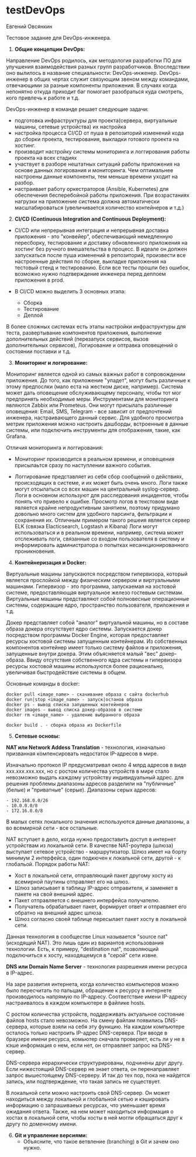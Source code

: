 # testDevOps
Евгений Овсянкин 

Тестовое задание для DevOps-инженера.

1. **Общие концепции DevOps:**

Направление DevOps родилось, как методология разработки ПО для улучшения взаимодействия разных групп разработчиков. Впоследствии оно вылилось в название специальности: DevOps-инженер.
DevOps-инженер в общих чертах служит связующим звеном между командами, отвечающими за разные компоненты приложения. В случаях когда непонятно откуда приходит баг помогает разобраться куда смотреть, кого привлечь к работе и т.д.

DevOps-инженер в команде решает следующие задачи:
- подготовка инфраструктуры для проекта(сервера, виртуальные машины, сетевые устройства) их настройка
- настройка процесса CI/CD от пуша в репозиторий изменений кода до сборки проекта, тестирования, выкладки готового проекта на хостинг. 
- производит настройку системы мониторинга и логгирования работы проекта на всех стадиях
- участвует в разборе нештатных ситуаций работы приложения на основе данных логирования и мониторинга. Чем оптимальнее настроены данные компоненты, тем меньше времени уходит на разбор.
- настраивает работу оркестраторов (Ansible, Kubernetes) для обеспечения бесперебойной работы приложения. При возрастаниях нагрузки на приложение система должна автоматически масштабироваться (увеличивается количество контейнеров и т.д.)

2. **CI/CD (Continuous Integration and Continuous Deployment):**

- CI/CD или непрерывная интеграция и непрерывная доставка приложения - это "конвейер", обеспечивающий немедленную пересборку, тестирование и доставку обновленного приложения на хостинг без ручного вмешательства в процесс. В идеале он должен запускаться после пуша изменений в репозиторий, произвести все настроенные действия по сборке, выкладке приложения на тестовый стенд и тестированию. Если все тесты прошли без ошибок, возможно нужно подтверждение инженера перед деплоем приложения в prod. 

- В CI/CD можно выделить 3 основных этапа:
    - Сборка
    - Тестирование
    - Деплой

В более сложных системах есть этапы настройки инфраструктуры для теста, развертывание компонентов приложения, выполнение дополнительных действий (перезапуск сервисов, вызов дополнительных сервисов), Логирование и оптравка оповещений о состоянии поставки и т.д.

3. **Мониторинг и логирование:**
    
Мониторинг является одной из самых важных работ в сопровождении приложения. До того, как приложение "упадет", могут быть различные к этому предпослки (мало еста на жестком диске, например). Система может дать оповещение обслуживающему персоналу, чтобы тот мог предпринять необходимые меры. 
Инструментами для мониторинга являются Zabbix или Prometeus. Они могут присылать различные оповещения: Email, SMS, Telegram - все зависит от предпочтений инженера, настраивающего данный сервис.
Для удобного просмотра метрик приложения можно настроить дашборды, встроенные в данные системы, или подключить инструменты для отображения, такие, как Grafana.

Отличия мониторинга и логгирования: 

- Мониторинг производится в реальном времени, и оповещения присылаьтся сразу по наступлении важного события. 

- Логгирование представляет из себя сбор сообщений о действиях, происходящих в системе, и их может быть очень много. Логи также могут отсылаться со всех машин на центральный syslog-сервер. Логи в основном используют для расследования инцидентов, чтобы понять что привело к ошибке. Просмотр логов в текстовом виде является крайне непродуктивным занятием, поэтому придумано довольно много систем для удобного парсинга, фильтрации и сохранения их. Отличным примером такого решеия является сервер ELK (связка Elacticsearch, Logstash и Kibana)
Логи могут использоваться и в реальном времени, например, система может отслеживать логи, связанные со входом пользователя в систему и информировать администратора о попытках несанкционированного проникновения.

4. **Контейнеризация и Docker:**

Виртуальные машины запускаются посредством гипервизора, который является прослойкой между физическим сервером и виртуальными машинами. Гипервизор - это программа, запускаемая на хостовой системе, предоставляющая виртуальное железо гостевым системам. Виртуальные машины представляют собой полновесные операционные системы, содержащие ядро, пространство пользователя, приложения и т.д.

Докер представляет собой "аналог" виртуальной машины, но в составе образа докера отсутствует ядро системы. Запускается докер посредством программы Docker Engine, которая предоставляет ресурсы хостовой системы запущенным контейнерам. Из собственных компонентов контейнер имеет только систему файлов и приложения, запущенные внутри докера. Этим объясняется малый "вес" докер-образа. 
Ввиду отсутствия собственного ядра системы и гипервизора ресурсы хостовой машины используются более рационально, увеличивая быстродействие системы в общем. 

Основные команды в docker:

    docker pull <image_name> - скачивание образа с сайта dockerhub
    docker run|stop <image_name> - запуск|останов образа
    docker ps - вывод списка запущенных контейнеров
    docker images - вывод списка докер-образов в системе
    docker rm <image_name> - удаление выбранного образа 

    docker build . - сборка образа из Dockerfile

5. **Сетевые основы:**

**NAT или Network Addess Translation** - технология, изначально призванная компенсировать недостаток IP-адресов в мире. 

Изначально протокол IP предусматривал около 4 млрд адресов в виде xxx.xxx.xxx.xxx, но с ростом количества устройств в мире стало невозможно выдать каждому устройству индивидуальный адрес. 
для решения проблемы диапазоны адресов разделили на "публичные" (белые) и "приватные" (серые).
Диапазоны серых адресов:

    - 192.168.0.0/26
    - 10.0.0.0/8
    - 172.16.0.0/8

В малых сетях локального значения используются данные диапазоны, а во всемирной сети - все остальные.

NAT вступает в дело, когда нужно предоставить доступ в интернет устройствам из локальной сети. 
В качестве NAT-роутера (шлюза) выступает сетевое устройство - маршрутизатор. Шлюз имеет на борту минимум 2 интерфейса, один подкючен к локальной сети, другой - к глобальой.
Порядок работы NAT:

- Хост в локальной сети, отправляющий пакет другому хосту из всемирной паутины отправляет его на шлюз.
- Шлюз записывает в таблицу IP-адрес отправителя, и заменяет в пакете на свой внешний адрес.
- Пакет отправляется с внешнего интерфейса получателю.
- Получатель обрабатывает пакет, формирует ответ и отправляет его обратно на внешний адрес шлюза.
- Шлюз согласно своей таблице пересылает пакет хосту в локальной сети.

Данная технология в сообществе Linux  называется "source nat" (исходящий NAT). Это лишь один из вариантов использования технологии. Есть, к примеру, "destination nat", позволяющий подключиться к хосту, находящемуся в "серой" сети извне.

**DNS или Domain Name Server** - технология разрешения имени ресурса в IP-адрес.

На заре развития интернета, когда количество компьютеров можно было пересчитать по пальцам, обращение к ресурсу в интернете производилось напрямую по IP-адресу. Соответствие имени IP-адресу настраивалось в каждом компьютере в файлике hosts.

С ростом количества устройств, поддерживать актуальное состояние файлов hosts стало невозможно. На смену файлам появились DNS-сервера, которые взяли на себя эту функцию. На каждом компьютере осталось только настроить IP-адрес DNS-сервера. При вводе в браузере имени ресурса, комьютер сначала проверяет, есть ли у не в кэше информация о нем, если нет, он отправляет запрос на DNS-сервер. 

DNS-сервера иерархически структурированы, подчинены друг другу. Если нижестоящий DNS-сервер не знает ответа, он перенаправляет запрос вышестоящему DNS-серверу. И так до тех пор, пока не найдется запись, или подтверждение, что такая запись не существует. 

В локальной сети можно настроить свой DNS-сервер. Он может находиться между локальной и глобальной сетью и кэшировать информацию о запрашиваеых ресурсах, что уменьшает время ожидания ответа. Также, на нем может находиться информация о хостах в локальной сети, чтобы хосты в ней могли обращаться друг к другу по доменному имени. 

6. **Git и управление версиями:**
    - Объясните, что такое ветвление (branching) в Git и зачем оно нужно.